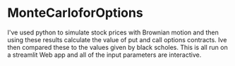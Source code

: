 # MonteCarloforOptions

I've used python to simulate stock prices with Brownian motion and then using these results calculate the value of put and call options contracts. Ive then compared these to the values given by black scholes.
This is all run on a streamlit Web app and all of the input parameters are interactive.
